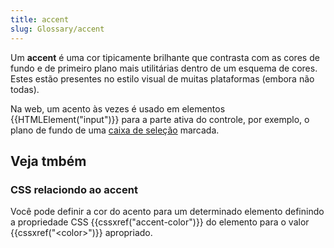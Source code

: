 ```yaml
---
title: accent
slug: Glossary/accent
---
```


Um **accent** é uma cor tipicamente brilhante que contrasta com as cores de fundo e de primeiro plano mais utilitárias dentro de um esquema de cores. Estes estão presentes no estilo visual de muitas plataformas (embora não todas). 

Na web, um acento às vezes é usado em elementos {{HTMLElement("input")}} para a parte ativa do controle, por exemplo, o plano de fundo de uma [caixa de seleção](/pt-BR/docs/Web/HTML/Element/input/checkbox) marcada.


## Veja tmbém

### CSS relaciondo ao **accent**

Você pode definir a cor do acento para um determinado elemento definindo a propriedade CSS {{cssxref("accent-color")}} do elemento para o valor {{cssxref("&lt;color&gt;")}} apropriado. 
 